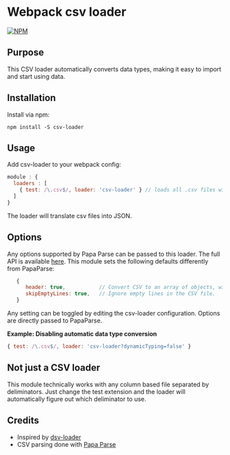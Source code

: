 # Webpack csv loader

[![NPM](https://nodei.co/npm/csv-loader.png)](https://nodei.co/npm/csv-loader/)

## Purpose
This CSV loader automatically converts data types, making it easy to import and start using data.

## Installation

Install via npm:

```
npm install -S csv-loader
```

## Usage

Add csv-loader to your webpack config:

``` javascript
module : {
  loaders : [
    { test: /\.csv$/, loader: 'csv-loader' } // loads all .csv files with csv-loader by default
  ]
}
```

The loader will translate csv files into JSON.

## Options

Any options supported by Papa Parse can be passed to this loader. The full API is available
[here](http://papaparse.com/docs#config). This module sets the following defaults differently from PapaParse:

``` javascript
   {
      header: true,           // Convert CSV to an array of objects, with header as keys
      skipEmptyLines: true,   // Ignore empty lines in the CSV file.
   }
```


Any setting can be toggled by editing the csv-loader configuration. Options are directly passed to PapaParse.

**Example: Disabling automatic data type conversion**

``` javascript
{ test: /\.csv$/, loader: 'csv-loader?dynamicTyping=false' }
```

## Not just a CSV loader
This module technically works with any column based file separated by deliminators. Just change the test extension and
the loader will automatically figure out which deliminator to use.

## Credits

* Inspired by [dsv-loader](https://github.com/wbkd/dsv-loader)
* CSV parsing done with [Papa Parse](http://papaparse.com/)
